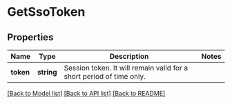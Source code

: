 # GetSsoToken

## Properties
Name | Type | Description | Notes
------------ | ------------- | ------------- | -------------
**token** | **string** | Session token. It will remain valid for a short period of time only. | 

[[Back to Model list]](../../README.md#documentation-for-models) [[Back to API list]](../../README.md#documentation-for-api-endpoints) [[Back to README]](../../README.md)


